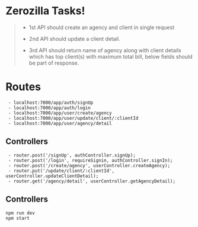# Zerozilla Tasks!

> -   1st API should create an agency and client in single request  
>     
> -   2nd API should update a client detail.  
>     
> -   3rd API should return name of agency along with client details which has top client(s) with maximum total bill, below fields should
> be part of response.


# Routes

     - localhost:7000/app/auth/signUp
     - localhost:7000/app/auth/login
     - localhost:7000/app/user/create/agency
     - localhost:7000/app/user/update/client/:clientId
     - localhost:7000/app/user/agency/detail

## Controllers

     - router.post('/signUp', authController.signUp);
     - router.post('/login', requireSignin, authController.signIn);
     - router.post('/create/agency', userController.createAgency);
     - router.put('/update/client/:clientId', userController.updateClientDetail);
     - router.get('/agency/detail', userController.getAgencyDetail);

## Controllers

    npm run dev
    npm start
